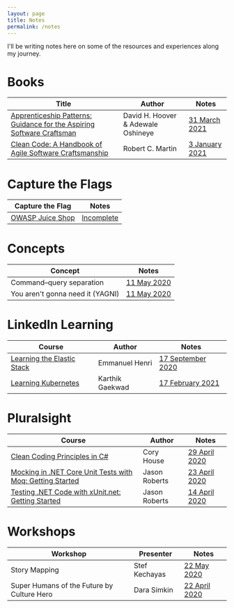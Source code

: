 ```yaml
---
layout: page
title: Notes
permalink: /notes
---
```


I'll be writing notes here on some of the resources and experiences along my journey.


# Books

| Title | Author | Notes |
| ----- | ------ | ----- |
| [Apprenticeship Patterns: Guidance for the Aspiring Software Craftsman](https://www.goodreads.com/book/show/5608045-apprenticeship-patterns) | David H. Hoover & Adewale Oshineye | [31 March 2021](/notes/books/apprenticeship-patterns) |
| [Clean Code: A Handbook of Agile Software Craftsmanship](https://www.goodreads.com/book/show/3735293-clean-code) | Robert C. Martin | [3 January 2021](/notes/books/clean-code) |


# Capture the Flags

| Capture the Flag | Notes |
| ---------------- | ----- |
| [OWASP Juice Shop](https://owasp.org/www-project-juice-shop/) | [Incomplete](/notes/capture-the-flags/owasp-juice-shop) |


# Concepts

| Concept | Notes |
| ------- | ----- |
| Command–query separation | [11 May 2020](/notes/concepts/command-query-separation) |
| You aren't gonna need it (YAGNI) | [11 May 2020](/notes/concepts/yagni) |


# LinkedIn Learning

| Course | Author | Notes |
| ------ | ------ | ----- |
| [Learning the Elastic Stack](https://www.linkedin.com/learning/learning-the-elastic-stack) | Emmanuel Henri | [17 September 2020](/notes/linkedin-learning/learning-the-elastic-stack) |
| [Learning Kubernetes](https://www.linkedin.com/learning/learning-kubernetes) | Karthik Gaekwad | [17 February 2021](/notes/linkedin-learning/learning-kubernetes) |


# Pluralsight

| Course | Author | Notes |
| ------ | ------ | ----- |
| [Clean Coding Principles in C#](https://app.pluralsight.com/library/courses/csharp-clean-coding-principles/table-of-contents) | Cory House | [29 April 2020](/notes/pluralsight/csharp-clean-coding-principles) |
| [Mocking in .NET Core Unit Tests with Moq: Getting Started](https://app.pluralsight.com/library/courses/moq-dot-net-core-unit-tests/table-of-contents) | Jason Roberts | [23 April 2020](/notes/pluralsight/moq-dot-net-core-unit-tests) |
| [Testing .NET Code with xUnit.net: Getting Started](https://app.pluralsight.com/library/courses/dotnet-core-testing-code-xunit-dotnet-getting-started/table-of-contents) | Jason Roberts | [14 April 2020](/notes/pluralsight/dotnet-core-testing-code-xunit-dotnet-getting-started) |


# Workshops

| Workshop | Presenter | Notes |
| -------- | --------- | ----- |
| Story Mapping | Stef Kechayas | [22 May 2020](/notes/workshops/story-mapping) |
| Super Humans of the Future by Culture Hero | Dara Simkin | [22 April 2020](/notes/workshops/super-humans-of-the-future) |
